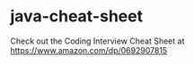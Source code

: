 # java-cheat-sheet

Check out the Coding Interview Cheat Sheet at https://www.amazon.com/dp/0692907815
